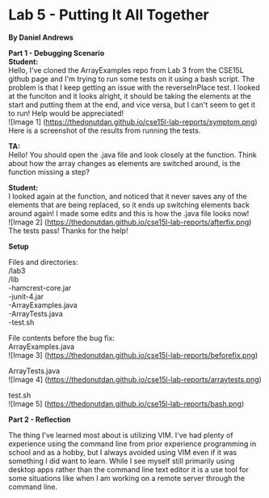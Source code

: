 # Lab 5 - Putting It All Together  
**By Daniel Andrews**

**Part 1 - Debugging Scenario**  
**Student:**  
Hello, I've cloned the ArrayExamples repo from Lab 3 from the CSE15L github page and I'm trying to run some tests on it using a bash script. The problem is that I keep getting an issue with the reverseInPlace test. I looked at the funciton and it looks alright, it should be taking the elements at the start and putting them at the end, and vice versa, but I can't seem to get it to run! Help would be appreciated!  
![Image 1] (https://thedonutdan.github.io/cse15l-lab-reports/symptom.png)  
Here is a screenshot of the results from running the tests.  

**TA:**  
Hello! You should open the .java file and look closely at the function. Think about how the array changes as elements are switched around, is the function missing a step?  

**Student:**  
I looked again at the function, and noticed that it never saves any of the elements that are being replaced, so it ends up switching elements back around again! I made some edits and this is how the .java file looks now!  
![Image 2] (https://thedonutdan.github.io/cse15l-lab-reports/afterfix.png)  
The tests pass! Thanks for the help!  

**Setup**  

Files and directories:  
/lab3  
  /lib  
    -hamcrest-core.jar  
    -junit-4.jar  
  -ArrayExamples.java  
  -ArrayTests.java  
  -test.sh  

File contents before the bug fix:  
ArrayExamples.java  
![Image 3] (https://thedonutdan.github.io/cse15l-lab-reports/beforefix.png)  

ArrayTests.java  
![Image 4] (https://thedonutdan.github.io/cse15l-lab-reports/arraytests.png)  

test.sh  
![Image 5] (https://thedonutdan.github.io/cse15l-lab-reports/bash.png)  

**Part 2 - Reflection**  

The thing I've learned most about is utilizing VIM. I've had plenty of experience using the command line from prior experience programming in school and as a hobby, but I always avoided using VIM even if it was something I did want to learn. While I see myself still primarily using desktop apps rather than the command line text editor it is a use tool for some situations like when I am working on a remote server through the command line.

